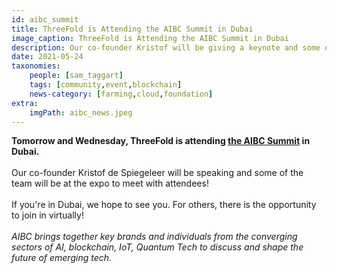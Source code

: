 ```yaml
---
id: aibc_summit
title: ThreeFold is Attending the AIBC Summit in Dubai
image_caption: ThreeFold is Attending the AIBC Summit in Dubai
description: Our co-founder Kristof will be giving a keynote and some of our team will be at the expo hall!
date: 2021-05-24
taxonomies:
    people: [sam_taggart]
    tags: [community,event,blockchain]
    news-category: [farming,cloud,foundation]
extra:
    imgPath: aibc_news.jpeg
---
```


**Tomorrow and Wednesday, ThreeFold is attending [the AIBC Summit](https://aibc.world/uae/) in Dubai.**
<br />
<br />
Our co-founder Kristof de Spiegeleer will be speaking and some of the team will be at the expo to meet with attendees!
<br />
<br />
If you're in Dubai, we hope to see you. For others, there is the opportunity to join in virtually!
<br />
<br />
_AIBC brings together key brands and individuals from the converging sectors of AI, blockchain, IoT, Quantum Tech to discuss and shape the future of emerging tech._
